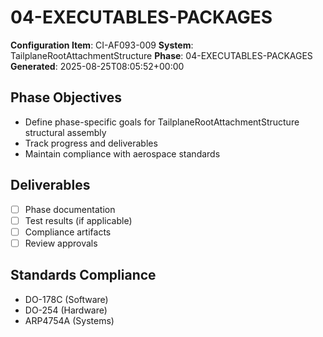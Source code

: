 # 04-EXECUTABLES-PACKAGES

**Configuration Item**: CI-AF093-009
**System**: TailplaneRootAttachmentStructure
**Phase**: 04-EXECUTABLES-PACKAGES
**Generated**: 2025-08-25T08:05:52+00:00

## Phase Objectives
- Define phase-specific goals for TailplaneRootAttachmentStructure structural assembly
- Track progress and deliverables
- Maintain compliance with aerospace standards

## Deliverables
- [ ] Phase documentation
- [ ] Test results (if applicable)
- [ ] Compliance artifacts
- [ ] Review approvals

## Standards Compliance
- DO-178C (Software)
- DO-254 (Hardware)
- ARP4754A (Systems)

